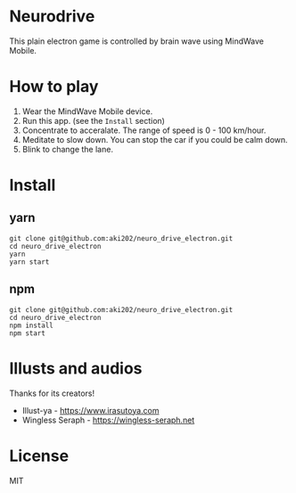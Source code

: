 # Neurodrive
This plain electron game is controlled by brain wave using MindWave Mobile.


# How to play

1. Wear the MindWave Mobile device.
2. Run this app. (see the `Install` section)
3. Concentrate to acceralate. The range of speed is 0 - 100 km/hour.
4. Meditate to slow down. You can stop the car if you could be calm down.
5. Blink to change the lane.

# Install

## yarn

```
git clone git@github.com:aki202/neuro_drive_electron.git
cd neuro_drive_electron
yarn
yarn start
```

## npm

```
git clone git@github.com:aki202/neuro_drive_electron.git
cd neuro_drive_electron
npm install
npm start
```

# Illusts and audios

Thanks for its creators!

- Illust-ya - https://www.irasutoya.com
- Wingless Seraph - https://wingless-seraph.net

# License

MIT
